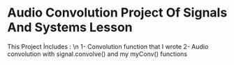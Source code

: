 # Audio Convolution Project Of Signals And Systems Lesson
This Project İncludes : \n
  1- Convolution function that I wrote
  2- Audio convolution with signal.convolve() and my myConv() functions
